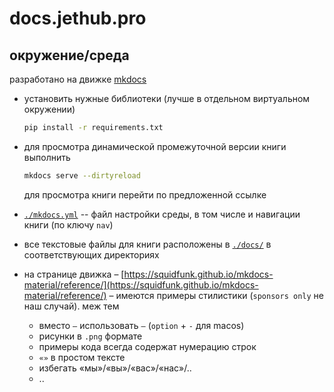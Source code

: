 # docs.jethub.pro

## окружение/среда

разработано на движке [mkdocs](https://github.com/squidfunk/mkdocs-material)

- установить нужные библиотеки (лучше в отдельном виртуальном окружении)

    ```bash
    pip install -r requirements.txt
    ```

- для просмотра динамической промежуточной версии книги выполнить

    ```bash
    mkdocs serve --dirtyreload
    ```

    для просмотра книги перейти по предложенной ссылке

- [`./mkdocs.yml`](./mkdocs.yml) -- файл настройки среды, в том числе и навигации книги (по ключу `nav`)

- все текстовые файлы для книги расположены в [`./docs/`](./docs/) в соответствующих директориях

- на странице движка – [https://squidfunk.github.io/mkdocs-material/reference/](https://squidfunk.github.io/mkdocs-material/reference/) – имеются примеры стилистики (`sponsors only` не наш случай). меж тем

  - вместо `–` использовать `–` (`option` + `-` для macos)
  - рисунки в `.png` формате
  - примеры кода всегда содержат нумерацию строк
  - `«»` в простом тексте
  - избегать «мы»/«вы»/«вас»/«нас»/..
  - ..
